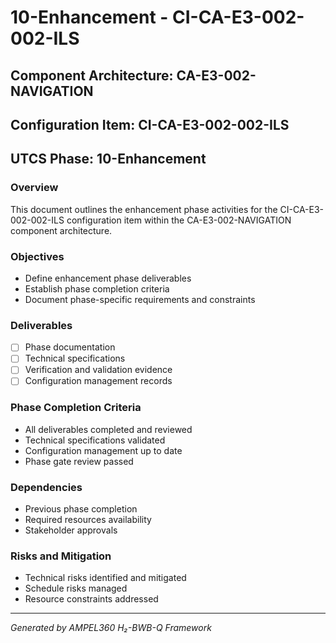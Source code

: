 # 10-Enhancement - CI-CA-E3-002-002-ILS

## Component Architecture: CA-E3-002-NAVIGATION
## Configuration Item: CI-CA-E3-002-002-ILS
## UTCS Phase: 10-Enhancement

### Overview
This document outlines the enhancement phase activities for the CI-CA-E3-002-002-ILS configuration item within the CA-E3-002-NAVIGATION component architecture.

### Objectives
- Define enhancement phase deliverables
- Establish phase completion criteria
- Document phase-specific requirements and constraints

### Deliverables
- [ ] Phase documentation
- [ ] Technical specifications
- [ ] Verification and validation evidence
- [ ] Configuration management records

### Phase Completion Criteria
- All deliverables completed and reviewed
- Technical specifications validated
- Configuration management up to date
- Phase gate review passed

### Dependencies
- Previous phase completion
- Required resources availability
- Stakeholder approvals

### Risks and Mitigation
- Technical risks identified and mitigated
- Schedule risks managed
- Resource constraints addressed

---
*Generated by AMPEL360 H₂-BWB-Q Framework*
